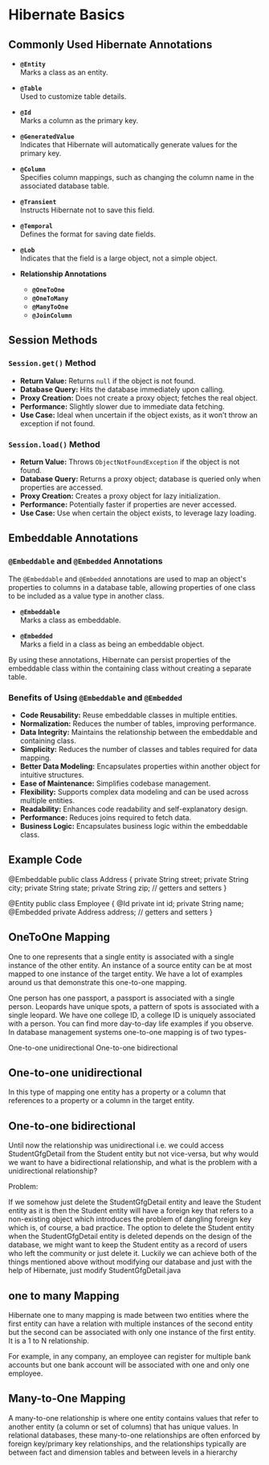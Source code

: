 # Hibernate Basics

## Commonly Used Hibernate Annotations

- **`@Entity`**  
  Marks a class as an entity.

- **`@Table`**  
  Used to customize table details.

- **`@Id`**  
  Marks a column as the primary key.

- **`@GeneratedValue`**  
  Indicates that Hibernate will automatically generate values for the primary key.

- **`@Column`**  
  Specifies column mappings, such as changing the column name in the associated database table.

- **`@Transient`**  
  Instructs Hibernate not to save this field.

- **`@Temporal`**  
  Defines the format for saving date fields.

- **`@Lob`**  
  Indicates that the field is a large object, not a simple object.

- **Relationship Annotations**  
  - **`@OneToOne`**
  - **`@OneToMany`**
  - **`@ManyToOne`**
  - **`@JoinColumn`**

## Session Methods

### `Session.get()` Method

- **Return Value:** Returns `null` if the object is not found.
- **Database Query:** Hits the database immediately upon calling.
- **Proxy Creation:** Does not create a proxy object; fetches the real object.
- **Performance:** Slightly slower due to immediate data fetching.
- **Use Case:** Ideal when uncertain if the object exists, as it won’t throw an exception if not found.

### `Session.load()` Method

- **Return Value:** Throws `ObjectNotFoundException` if the object is not found.
- **Database Query:** Returns a proxy object; database is queried only when properties are accessed.
- **Proxy Creation:** Creates a proxy object for lazy initialization.
- **Performance:** Potentially faster if properties are never accessed.
- **Use Case:** Use when certain the object exists, to leverage lazy loading.

## Embeddable Annotations

### `@Embeddable` and `@Embedded` Annotations

The `@Embeddable` and `@Embedded` annotations are used to map an object's properties to columns in a database table, allowing properties of one class to be included as a value type in another class.

- **`@Embeddable`**  
  Marks a class as embeddable.

- **`@Embedded`**  
  Marks a field in a class as being an embeddable object.

By using these annotations, Hibernate can persist properties of the embeddable class within the containing class without creating a separate table.

### Benefits of Using `@Embeddable` and `@Embedded`

- **Code Reusability:** Reuse embeddable classes in multiple entities.
- **Normalization:** Reduces the number of tables, improving performance.
- **Data Integrity:** Maintains the relationship between the embeddable and containing class.
- **Simplicity:** Reduces the number of classes and tables required for data mapping.
- **Better Data Modeling:** Encapsulates properties within another object for intuitive structures.
- **Ease of Maintenance:** Simplifies codebase management.
- **Flexibility:** Supports complex data modeling and can be used across multiple entities.
- **Readability:** Enhances code readability and self-explanatory design.
- **Performance:** Reduces joins required to fetch data.
- **Business Logic:** Encapsulates business logic within the embeddable class.

## Example Code

@Embeddable
public class Address { 
    private String street; 
    private String city; 
    private String state; 
    private String zip; 
    // getters and setters 
}

@Entity
public class Employee { 
	@Id
	private int id; 
	private String name; 
	@Embedded
	private Address address; 
	// getters and setters 
}

## OneToOne Mapping
One to one represents that a single entity is associated with a single instance of the other entity. An instance of a source entity can be at most mapped to one instance of the target entity. We have a lot of examples around us that demonstrate this one-to-one mapping.

One person has one passport, a passport is associated with a single person.
Leopards have unique spots, a pattern of spots is associated with a single leopard.
We have one college ID, a college ID is uniquely associated with a person.
You can find more day-to-day life examples if you observe. In database management systems one-to-one mapping is of two types-

One-to-one unidirectional
One-to-one bidirectional

## One-to-one unidirectional
In this type of mapping one entity has a property or a column that references to a property or a column in the target entity.

## One-to-one bidirectional
Until now the relationship was unidirectional i.e. we could access StudentGfgDetail from the Student entity but not vice-versa, but why would we want to have a bidirectional relationship, and what is the problem with a unidirectional relationship?


Problem:


If we somehow just delete the StudentGfgDetail entity and leave the Student entity as it is then the Student entity will have a foreign key that refers to a non-existing object which introduces the problem of dangling foreign key which is, of course, a bad practice. The option to delete the Student entity when the StudentGfgDetail entity is deleted depends on the design of the database, we might want to keep the Student entity as a record of users who left the community or just delete it. Luckily we can achieve both of the things mentioned above without modifying our database and just with the help of Hibernate, just modify StudentGfgDetail.java

## one to many Mapping

Hibernate one to many mapping is made between two entities where the first entity can have a relation with multiple instances of the second entity but the second can be associated with only one instance of the first entity. It is a 1 to N relationship.

For example, in any company, an employee can register for multiple bank accounts but one bank account will be associated with one and only one employee.


## Many-to-One Mapping
A many-to-one relationship is where one entity contains values that refer to another entity (a column or set of columns) that has unique values. In relational databases, these many-to-one relationships are often enforced by foreign key/primary key relationships, and the relationships typically are between fact and dimension tables and between levels in a hierarchy
